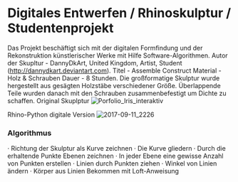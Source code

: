 # Digitales Entwerfen / Rhinoskulptur / Studentenprojekt
Das Projekt beschäftigt sich mit der digitalen Formfindung und der Rekonstruktion künstlerischer Werke mit Hilfe Software-Algorithmen. 
Autor der Skupltur - DannyDkArt, United Kingdom, Artist, Student (http://dannydkart.deviantart.com). Titel - Assemble Construct Material - Holz & Schrauben Dauer - 8 Stunden.
Die großformatige Skulptur wurde hergestellt aus gesägten Holzstäbe verschiedener Größe. Überlappende Teile wurden danach mit den Schrauben zusammenbefestigt um Dichte zu schaffen.
Original Skuplptur
![Porfolio_Iris_interaktiv](https://github.com/iris-inohosa/rhino-skulptur/assets/89853648/c459a3b9-0e4a-4fd0-9044-1b267c67acb0)

Rhino-Python digitale Version
![2017-09-11_2226](https://github.com/iris-inohosa/rhino-skulptur/assets/89853648/982e4345-7bc2-4900-b34c-74becee659b2)


### Algorithmus
· Richtung der Skulptur als Kurve zeichnen
· Die Kurve gliedern
· Durch die erhaltende Punkte Ebenen zeichnen
· In jeder Ebene eine gewisse Anzahl von Punkten erstellen
· Linien durch Punkten ziehen
· Winkel von Linien ändern
· Körper aus Linien Bekommen mit Loft-Anweisung
